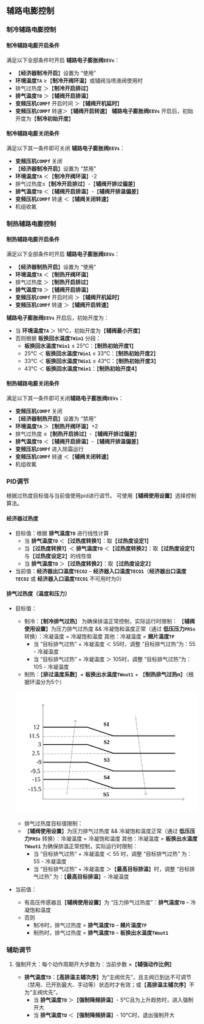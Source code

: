 <!-- 注意事项 -->
<!-- 起始分级标题：##（二级标题） -->

## 辅路电膨控制

### 制冷辅路电膨控制

#### 制冷辅路电膨开启条件

满足以下全部条件时开启 **辅路电子膨胀阀`EEVs`**：

- 【**经济器制冷开启**】设置为 “使用”
- **环境温度`TA`** ≥【**制冷开阀环温**】或辅阀当喷液阀使用时
- 排气过热度 ＞【**制冷开启排过**】
- **排气温度`TD`** ＞【**辅阀开启排温**】
- **变频压机`COMPf`** 开启时间 ＞【**辅阀开机延时**】
- **变频压机`COMPf`** 转速＞【**辅阀开启转速**】
**辅路电子膨胀阀`EEVs`** 开启后，初始开度为【**制冷初始开度**】

#### 制冷辅路电膨关闭条件

满足以下其一条件即可关闭 **辅路电子膨胀阀`EEVs`**：

- **变频压机`COMPf`** 关闭
- 【**经济器制冷开启**】设置为 “禁用”
- **环境温度`TA`** ＜【**制冷开阀环温**】-2
- 排气过热度≤【**制冷开启排过**】-【**辅阀开排过偏差**】
- **排气温度`TD`** ＜【**辅阀开启排温**】-【**辅阀开排温偏差**】
- **变频压机`COMPf`** 转速 ＜【**辅阀关闭转速**】
- 机组收氟

### 制热辅路电膨控制

#### 制热辅路电膨开启条件

满足以下全部条件时开启 **辅路电子膨胀阀`EEVs`**：

- 【**经济器制热开启**】设置为 “使用”
- **环境温度`TA`** ＜【**制热开阀环温**】
- 排气过热度 ＞【**制热开启排过**】
- **排气温度`TD`** ＞【**辅阀开启排温**】
- **变频压机`COMPf`** 开启时间 ＞【**辅阀开机延时**】
- **变频压机`COMPf`** 转速 ＞【**辅阀开启转速**】

**辅路电子膨胀阀`EEVs`** 开启后，初始开度为：

- 当 **环境温度`TA`** ＞ 16℃，初始开度为【**辅阀最小开度**】
- 否则根据 **板换回水温度`TWin1`** 分段：
  - **板换回水温度`TWin1`** ≤ 25℃：【**制热初始开度1**】
  - 25℃ ＜ **板换回水温度`TWin1`** ≤ 33℃：【**制热初始开度2**】
  - 33℃ ＜ **板换回水温度`TWin1`** ≤ 43℃：【**制热初始开度3**】
  - 43℃ ＜ **板换回水温度`TWin1`**：【**制热初始开度4**】

#### 制热辅路电膨关闭条件

满足以下其一条件即可关闭**辅路电子膨胀阀`EEVs`**：

- **变频压机`COMPf`** 关闭
- 【**经济器制热开启**】设置为 “禁用”
- **环境温度`TA`** ＞【**制热开阀环温**】+2
- 排气过热度 ≤【**制热开启排过**】-【**辅阀开排过偏差**】
- **排气温度`TD`** ＜【**辅阀开启排温**】-【**辅阀开排温偏差**】
- **变频压机`COMPf`** 进入除霜运行
- **变频压机`COMPf`** 转速 ＜【**辅阀关闭转速**】
- 机组收氟

### PID调节

根据过热度目标值与当前值使用pid进行调节。
可使用【**辅阀使用设置**】选择控制算法。

#### 经济器过热度

- 目标值：根据 **排气温度`TD`** 进行线性计算
  - 当 **排气温度`TD`** ＜【**过热度转换1**】：取【**过热度设定1**】
  - 当【**过热度转换1**】＜ **排气温度`TD`** ＜【**过热度转换2**】：取【**过热度设定1**】与【**过热度设定2**】的线性值
  - 当 **排气温度`TD`** ＞【**过热度转换2**】：取【**过热度设定2**】
- 当前值：**经济器出口温度`TECO2`** – **经济器入口温度`TECO1`**（**经济器出口温度`TECO2`** 或 **经济器入口温度`TECO1`** 不可用时为0）

#### 排气过热度（温度和压力）

- 目标值：
  - 制冷：【**制冷排气过热**】
    为确保排温正常控制，实际运行时限制：
    【**辅阀使用设置**】为压力排气过热度 && 冷凝饱和温度正常（通过 **低压压力`PRSs`** 转换）：冷凝温度 = 冷凝饱和温度
     其他：冷凝温度 = **翅片温度`TF`**
    - 当 “目标排气过热” + 冷凝温度  ＜ 55时，调整 “目标排气过热”为：55 - 冷凝温度
    - 当 “目标排气过热” + 冷凝温度  ＞ 105时，调整 “目标排气过热”为：105 - 冷凝温度
  - 制热：【**排过温度系数**】× **板换出水温度`TWout1`** + 【**制热排气过热n**】（根据环温分为5个）

  ![辅路电膨控制-制热排气过热环温分段](.img/辅路电膨控制-制热排气过热环温分段.svg#large)

  - 排气过热度目标值限制：
  - 【**辅阀使用设置**】为压力排气过热度 && 冷凝饱和温度正常（通过 **低压压力`PRSs`** 转换）：冷凝温度 = 冷凝饱和温度
  其他：冷凝温度 = **板换出水温度`TWout1`** 
    为确保排温正常控制，实际运行时限制：
    - 当 “目标排气过热” + 冷凝温度 ＜ 55 时，调整 “目标排气过热” 为：55 - 冷凝温度
    - 当 “目标排气过热” + 冷凝温度 ＞【**最高目标排温**】时，调整 “目标排气过热” 为：【**最高目标排温**】- 冷凝温度
  
- 当前值：
  - 有高压传感器且【**辅阀使用设置**】为 “压力排气过热度”：**排气温度`TD`** – 冷凝饱和温度
  - 否则
    - 制冷时，排气过热度 = **排气温度`TD`** – **翅片温度`TF`**
    - 制热时，排气过热度 = **排气温度`TD`** – **板换出水温度`TWout1`**

### 辅助调节

1. 强制开大：每个动作周期开大步数为：当前步数 ×【**辅强动作比例**】

   - **排气温度`TD`**：【**高排温主辅次序**】为“主阀优先”，且主阀已到达不可调节（禁用、已开到最大、手动等）状态时才有效；或【**高排温主辅次序**】不为“主阀优先”。
     - 当 **排气温度`TD`** ＞【**强制降频排温**】- 5℃且为上升趋势时，进入强制开大
     - 当 **排气温度`TD`** ＜【**强制降频排温**】- 10℃时，退出强制开大

